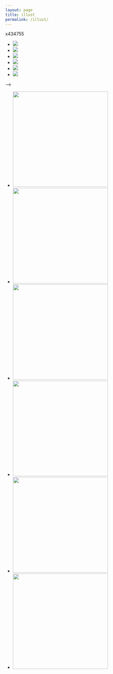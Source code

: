 ```yaml
---
layout: page
title: illust
permalink: /illust/
---
```


x434755
<div id="contents">
    <ul id="tiles">
  <li><img src="{{ site.baseurl }}/images/illust1.jpg"></li>
  <li><img src="{{ site.baseurl }}/images/illust2.jpg"></li>
  <li><img src="{{ site.baseurl }}/images/illust3.jpg"></li>
  <li><img src="{{ site.baseurl }}/images/illust4.jpg"></li>
  <li><img src="{{ site.baseurl }}/images/illust5.jpg"></li>
  <li><img src="{{ site.baseurl }}/images/illust6.jpg"></li>
    </ul>
</div>

<script type="text/javascript">$('#contents li').wookmark();</script>

-->



<style>
ul.bxslider img {
   xwidth:400px;
   height:300px;
}
</style>
<div style="width:400px;">
<ul class="bxslider">
  <li><img src="{{ site.baseurl }}/images/illust1.jpg"></li>
  <li><img src="{{ site.baseurl }}/images/illust2.jpg"></li>
  <li><img src="{{ site.baseurl }}/images/illust3.jpg"></li>
  <li><img src="{{ site.baseurl }}/images/illust4.jpg"></li>
  <li><img src="{{ site.baseurl }}/images/illust5.jpg"></li>
  <li><img src="{{ site.baseurl }}/images/illust6.jpg"></li>
</ul>
</div>

<script>
$(document).ready(function(){
  $('.bxslider').bxSlider({
    auto: true,
    pause: 5200,
    speed: 800,
    mode: 'fade',
    pager:true,
  });
});
</script>

